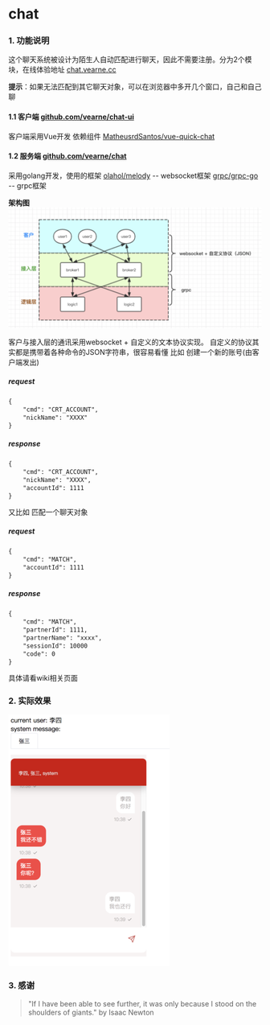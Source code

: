 # chat

### 1. 功能说明
这个聊天系统被设计为陌生人自动匹配进行聊天，因此不需要注册。分为2个模块，在线体验地址 [chat.vearne.cc](http://chat.vearne.cc/)      

**提示**：如果无法匹配到其它聊天对象，可以在浏览器中多开几个窗口，自己和自己聊


#### 1.1 客户端 [github.com/vearne/chat-ui](https://github.com/vearne/chat-ui)
客户端采用Vue开发
依赖组件 [MatheusrdSantos/vue-quick-chat](https://github.com/MatheusrdSantos/vue-quick-chat)

#### 1.2 服务端 [github.com/vearne/chat](https://github.com/vearne/chat)
采用golang开发，使用的框架
[olahol/melody](https://github.com/olahol/melody) -- websocket框架
[grpc/grpc-go](https://github.com/grpc/grpc-go)  -- grpc框架

**架构图**![架构图](./img/arch.png)

客户与接入层的通讯采用websocket + 自定义的文本协议实现。
自定义的协议其实都是携带着各种命令的JSON字符串，很容易看懂
比如 创建一个新的账号(由客户端发出)
##### request
```
{
	"cmd": "CRT_ACCOUNT",
	"nickName": "XXXX"
}
```
##### response
```
{
	"cmd": "CRT_ACCOUNT",
	"nickName": "XXXX",
	"accountId": 1111
}
```
又比如 匹配一个聊天对象
##### request
```
{
	"cmd": "MATCH",
	"accountId": 1111
}
```
##### response
```
{
	"cmd": "MATCH",
	"partnerId": 1111,
	"partnerName": "xxxx",
	"sessionId": 10000
	"code": 0
}
```
具体请看wiki相关页面

### 2. 实际效果
![聊天](./img/chat.png)

### 3. 感谢
>"If I have been able to see further, it was only because I stood on the shoulders of giants."   by Isaac Newton

